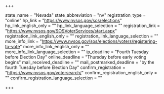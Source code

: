+++

state_name = "Nevada"
state_abbreviation = "nv"
registration_type = "online"
hp_link = "https://www.nvsos.gov/sos/elections"
hp_link_english_only = ""
hp_link_language_selection = ""
registration_link = "https://www.nvsos.gov/SOSVoterServices/start.aspx"
registration_link_english_only = ""
registration_link_language_selection = ""
more_info_link = "https://www.nvsos.gov/sos/elections/voters/registering-to-vote"
more_info_link_english_only = ""
more_info_link_language_selection = ""
ip_deadline = "Fourth Tuesday before Election Day"
online_deadline = "Thursday before early voting begins"
mail_received_deadline = ""
mail_postmarked_deadline = "by the fourth Tuesday before Election Day"
confirm_registration = "https://www.nvsos.gov/votersearch/"
confirm_registration_english_only = ""
confirm_registration_language_selection = ""

+++
